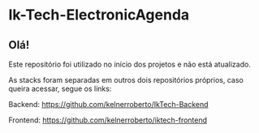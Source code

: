 # Ik-Tech-ElectronicAgenda

## Olá!

Este repositório foi utilizado no início dos projetos e não está atualizado.

As stacks foram separadas em outros dois repositórios próprios, caso queira acessar, segue os links:

Backend: https://github.com/kelnerroberto/IkTech-Backend

Frontend: https://github.com/kelnerroberto/iktech-frontend
